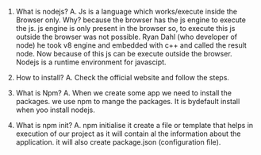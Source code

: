 1. What is nodejs?
A. Js is a language which works/execute inside the Browser only. Why? because the browser has the js engine to execute the js.
   js engine is only present in the browser so, to execute this js outside the browser was not possible.
   Ryan Dahl (who developer of node) he took v8 engine and embedded with c++ and called the result node. Now because of this
   js can be execute outside the browser. Nodejs is a runtime environment for javascipt.

2. How to install?
A. Check the official website and follow the steps.

3. What is Npm?
A. When we create some app we need to install the packages. we use npm to mange the packages. It is bydefault install when yoo install 
   nodejs.

4. What is npm init?
A. npm initialise it create a file or template that helps in execution of our project as it will contain al the information about the application.
   it will also create package.json (configuration file). 
